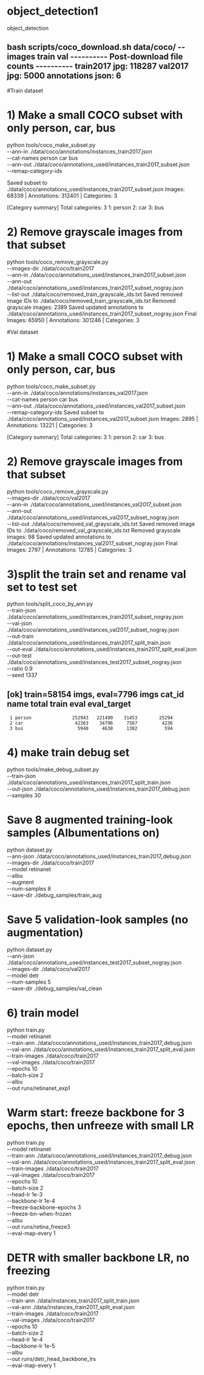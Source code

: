 # object_detection1
object_detection


bash scripts/coco_download.sh data/coco/ --images train val
---------- Post-download file counts ----------
train2017  jpg: 118287
val2017    jpg: 5000
annotations json: 6
-----------------------------------------------
#Train dataset
# 1) Make a small COCO subset with only person, car, bus
python tools/coco_make_subset.py \
  --ann-in ./data/coco/annotations/instances_train2017.json \
  --cat-names person car bus \
  --ann-out ./data/coco/annotations_used/instances_train2017_subset.json \
  --remap-category-ids

Saved subset to ./data/coco/annotations_used/instances_train2017_subset.json
Images: 68339 | Annotations: 312401 | Categories: 3

[Category summary]
Total categories: 3
1: person
2: car
3: bus
# 2) Remove grayscale images from that subset
python tools/coco_remove_grayscale.py \
  --images-dir ./data/coco/train2017 \
  --ann-in ./data/coco/annotations_used/instances_train2017_subset.json \
  --ann-out ./data/coco/annotations_used/instances_train2017_subset_nogray.json \
  --list-out ./data/coco/removed_train_grayscale_ids.txt
Saved removed image IDs to ./data/coco/removed_train_grayscale_ids.txt
Removed grayscale images: 2389
Saved updated annotations to ./data/coco/annotations_used/instances_train2017_subset_nogray.json
Final Images: 65950 | Annotations: 301246 | Categories: 3

#Val dataset
# 1) Make a small COCO subset with only person, car, bus
python tools/coco_make_subset.py \
  --ann-in ./data/coco/annotations/instances_val2017.json \
  --cat-names person car bus \
  --ann-out ./data/coco/annotations_used/instances_val2017_subset.json \
  --remap-category-ids
Saved subset to ./data/coco/annotations_used/instances_val2017_subset.json
Images: 2895 | Annotations: 13221 | Categories: 3

[Category summary]
Total categories: 3
1: person
2: car
3: bus

# 2) Remove grayscale images from that subset
python tools/coco_remove_grayscale.py \
  --images-dir ./data/coco/val2017 \
  --ann-in ./data/coco/annotations_used/instances_val2017_subset.json \
  --ann-out ./data/coco/annotations_used/instances_val2017_subset_nogray.json \
  --list-out ./data/coco/removed_val_grayscale_ids.txt
Saved removed image IDs to ./data/coco/removed_val_grayscale_ids.txt
Removed grayscale images: 98
Saved updated annotations to ./data/coco/annotations/instances_val2017_subset_nogray.json
Final Images: 2797 | Annotations: 12785 | Categories: 3

# 3)split the train set and rename val set to test set
python tools/split_coco_by_ann.py \
  --train-json ./data/coco/annotations_used/instances_train2017_subset_nogray.json \
  --val-json   ./data/coco/annotations_used/instances_val2017_subset_nogray.json \
  --out-train  ./data/coco/annotations_used/instances_train2017_split_train.json \
  --out-eval   ./data/coco/annotations_used/instances_train2017_split_eval.json \
  --out-test   ./data/coco/annotations_used/instances_test2017_subset_nogray.json \
  --ratio 0.9 \
  --seed 1337

  [ok] train=58154 imgs, eval=7796 imgs
cat_id name                  total    train     eval  eval_target
-----------------------------------------------------------------
     1 person               252943   221490    31453        25294
     2 car                   42363    34796     7567         4236
     3 bus                    5940     4638     1302          594

# 4) make train debug set
python tools/make_debug_subset.py \
  --train-json ./data/coco/annotations_used/instances_train2017_split_train.json \
  --out-json ./data/coco/annotations_used/instances_train2017_debug.json \
  --samples 30

# Save 8 augmented training-look samples (Albumentations on)
python dataset.py \
  --ann-json ./data/coco/annotations_used/instances_train2017_debug.json \
  --images-dir ./data/coco/train2017 \
  --model retinanet \
  --albu \
  --augment \
  --num-samples 8 \
  --save-dir ./debug_samples/train_aug

  # Save 5 validation-look samples (no augmentation)
python dataset.py \
  --ann-json ./data/coco/annotations_used/instances_test2017_subset_nogray.json \
  --images-dir ./data/coco/val2017 \
  --model detr \
  --num-samples 5 \
  --save-dir ./debug_samples/val_clean

# 6) train model
python train.py \
  --model retinanet \
  --train-ann ./data/coco/annotations_used/instances_train2017_debug.json \
  --val-ann   ./data/coco/annotations_used/instances_train2017_split_eval.json \
  --train-images ./data/coco/train2017 \
  --val-images   ./data/coco/train2017 \
  --epochs 10 \
  --batch-size 2 \
  --albu \
  --out runs/retinanet_exp1

  # Warm start: freeze backbone for 3 epochs, then unfreeze with small LR
python train.py \
  --model retinanet \
  --train-ann ./data/coco/annotations_used/instances_train2017_debug.json \
  --val-ann   ./data/coco/annotations_used/instances_train2017_split_eval.json \
  --train-images ./data/coco/train2017 \
  --val-images   ./data/coco/train2017 \
  --epochs 10 \
  --batch-size 2 \
  --head-lr 1e-3 \
  --backbone-lr 1e-4 \
  --freeze-backbone-epochs 3 \
  --freeze-bn-when-frozen \
  --albu \
  --out runs/retina_freeze3 \
  --eval-map-every 1

# DETR with smaller backbone LR, no freezing
python train.py \
  --model detr \
  --train-ann ./data/instances_train2017_split_train.json \
  --val-ann   ./data/instances_train2017_split_eval.json \
  --train-images ./data/coco/train2017 \
  --val-images   ./data/coco/train2017 \
  --epochs 10 \
  --batch-size 2 \
  --head-lr 1e-4 \
  --backbone-lr 1e-5 \
  --albu \
  --out runs/detr_head_backbone_lrs \
  --eval-map-every 1
